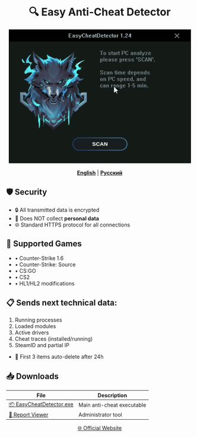 <div align="center">
  
# 🔍 Easy Anti-Cheat Detector

![Preview](https://github.com/UnrealKaraulov/EasyCheatDetector/blob/main/veed_converted.gif)

[**English**](#english) | [**Русский**](README_RU.md#russian)

</div>

<a id="english"></a>
## 🛡️ Security
- 🔒 All transmitted data is encrypted
- 🚫 Does NOT collect **personal data**
- 🌐 Standard HTTPS protocol for all connections

## 🎯 Supported Games
- • Counter-Strike 1.6  
- • Counter-Strike: Source  
- • CS:GO  
- • CS2  
- • HL1/HL2 modifications

## 📋 Sends next technical data:
  1. Running processes
  2. Loaded modules  
  3. Active drivers
  4. Cheat traces (installed/running)
  5. SteamID and partial IP
  - 🔐 First 3 items auto-delete after 24h

## 📥 Downloads
| File | Description |
|------|-------------|
| [📦 EasyCheatDetector.exe](https://github.com/UnrealKaraulov/EasyCheatDetector/raw/refs/heads/main/EasyCheatDetector.exe) | Main anti-cheat executable |
| [🔧 Report Viewer](https://github.com/UnrealKaraulov/EasyCheatDetector/raw/refs/heads/main/EasyCheatViewer_x64.exe) | Administrator tool |

<div align="center">
  
[🌐 Official Website](https://fungun.net/ecd/)  
</div>
